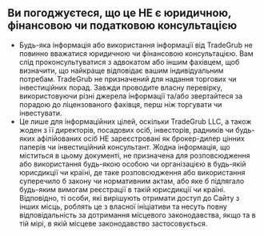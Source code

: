 ## Ви погоджуєтеся, що це НЕ є юридичною, фінансовою чи податковою консультацією

- Будь-яка інформація або використання інформації від TradeGrub не повинно вважатися юридичною чи фінансовою консультацією. Вам слід проконсультуватися з адвокатом або іншим фахівцем, щоб визначити, що найкраще відповідає вашим індивідуальним потребам.
TradeGrub не призначений для надання торгових чи інвестиційних порад. Завжди проводите власну перевірку, використовуючи різні джерела інформації та/або звертайтеся за порадою до ліцензованого фахівця, перш ніж торгувати чи інвестувати.
- Це лише для інформаційних цілей, оскільки TradeGrub LLC, а також жоден з її директорів, посадових осіб, інвесторів, радників чи будь-яких афілійованих осіб НЕ зареєстровані як брокер-дилер цінних паперів чи інвестиційний консультант. Жодна інформація, що міститься в цьому документі, не призначена для розповсюдження або використання будь-якою особою чи організацією в будь-якій юрисдикції чи країні, де таке розповсюдження або використання суперечило б закону чи нормативним актам, або яке б підлягало будь-яким вимогам реєстрації в такій юрисдикції чи країні. Відповідно, ті особи, які вирішують отримати доступ до Сайту з інших місць, роблять це з власної ініціативи та несуть повну відповідальність за дотримання місцевого законодавства, якщо та в тій мірі, в якій місцеве законодавство застосовується.